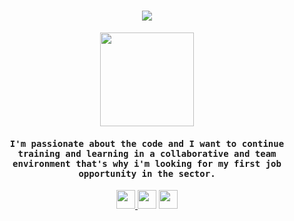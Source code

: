 <h1 align="center">
  <a href="https://git.io/typing-svg">
    <img src="https://readme-typing-svg.herokuapp.com?duration=5013&color=342AB8&center=true&vCenter=true&lines=Hello+World!+I'm+Alejandra+;a+Juuunior+Front-end+Dev;Nice+to+meet+you+">
  </a>
</h1>

<p align="center">
  <img width="150" src="https://media.giphy.com/media/jIgXf4hgbHCeKiXpvt/giphy.gif">
</p>

<h4 align="center"><samp>I'm passionate about the code and I want to continue training and learning in a collaborative and team environment that's why i'm looking for my first job opportunity in the sector.</samp></h4>

<p align="center">
<a href= "https://www.linkedin.com/in/alejandra-diaz-u/"><img src="https://img.icons8.com/linkedin"width="30px"/>
</a>
<a href="mailto:francys.diazurribarri@gmail.com"><img src="https://img.icons8.com/gmail"width="30px"/></a>
<a href= "https://twitter.com/alexdiaur"><img src="https://img.icons8.com/twitter" width="30px"/></a>

</p>
